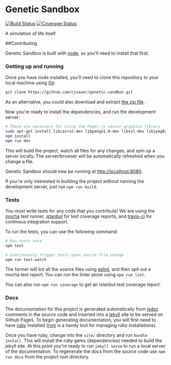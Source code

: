 # Genetic Sandbox

[![Build Status](https://travis-ci.org/cjsauer/genetic-sandbox.svg?branch=master)](https://travis-ci.org/cjsauer/genetic-sandbox) [![Coverage Status](https://coveralls.io/repos/github/cjsauer/genetic-sandbox/badge.svg?branch=master)](https://coveralls.io/github/cjsauer/genetic-sandbox?branch=master)

A simulation of life itself.

##Contributing

Genetic Sandbox is built with [node](http://nodejs.org/), so you'll need
to install that first.

### Getting up and running

Once you have node installed, you'll need to clone this repository to
your local machine using [Git](https://git-scm.com/):

```bash
git clone https://github.com/cjsauer/genetic-sandbox.git
```

As an alternative, you could also download and extract
[the zip file](https://github.com/cjsauer/genetic-sandbox/archive/master.zip).

Now you're ready to install the dependencies, and run the development server:

```bash
# These are necessary for using the Paper.js vector graphics library
sudo apt-get install libcairo2-dev libpango1.0-dev libssl-dev libjpeg62-dev libgif-dev
npm install
npm run dev
```

This will build the project, watch all files for any changes, and spin up a
server locally. The server/browser will be automatically refreshed when you
change a file.

Genetic Sandbox should now be running at
[http://localhost:8080](http://localhost:8080).

If you're only interested in building the project without running the
development server, just run `npm run build`.

### Tests

You *must* write tests for any code that you contribute! We are using the
[mocha](http://mochajs.org/) test runner, [istanbul](https://github.com/gotwarlost/istanbul)
for test coverage reports, and [travis-ci](https://travis-ci.org/cjsauer/genetic-sandbox)
for continous integration support.

To run the tests, you can use the following command:

```bash
# Run tests once
npm test

# Continuously trigger tests upon source file change
npm run test-watch
```

The former will lint all the source files using [eslint](http://eslint.org/),
and then spit out a mocha test report. You can run the linter alone using
`npm run lint`.

You can also run `npm run coverage` to get an istanbul test coverage report.

### Docs

The documentation for this project is generated automatically from
[jsdoc](http://usejsdoc.org/index.html) comments in the source code and inserted
into a [jekyll](https://jekyllrb.com/) site to be served on Github Pages. To begin
generating documentation, you will first need to have [ruby](https://www.ruby-lang.org/en/)
installed ([rvm](https://rvm.io/) is a handy tool for managing ruby installations).

Once you have ruby, change into the `site/` directory and run `bundle install`.
This will install the ruby gems (dependencies) needed to build the jekyll site.
At this point you're ready to run `jekyll serve` to run a local server of the
documentation. To regenerate the docs from the source code use `npm run docs`
from the project root directory.
